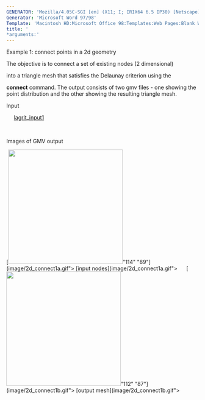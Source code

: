```yaml
---
GENERATOR: 'Mozilla/4.05C-SGI [en] (X11; I; IRIX64 6.5 IP30) [Netscape]'
Generator: 'Microsoft Word 97/98'
Template: 'Macintosh HD:Microsoft Office 98:Templates:Web Pages:Blank Web Page'
title: '
*arguments:'
---
```


 Example 1: connect points in a 2d geometry

  The objective is to connect a set of existing nodes (2 dimensional)

  into a triangle mesh that satisfies the Delaunay criterion using
  the

  **connect** command.
  The output consists of two gmv files - one showing the point
  distribution and the other showing the resulting triangle mesh.

 Input

      [lagrit\_input1](../lagrit_input1)

  

 Images of GMV output

 [<img height="300" width="300" src="https://lanl.github.io/docs/assets/images/2d_connect1a_tn.gif">"114"
 "89"](image/2d_connect1a.gif"> [input
 nodes](image/2d_connect1a.gif">     
 [<img height="300" width="300" src="https://lanl.github.io/docs/assets/images/2d_connect1b_tn.gif">"112"
 "87"](image/2d_connect1b.gif"> [output
 mesh](image/2d_connect1b.gif">

